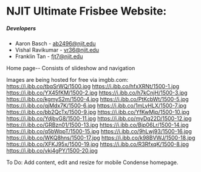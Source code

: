 # NJIT Ultimate Frisbee Website:
##### Developers
* Aaron Basch - ab2496@njit.edu 
* Vishal Ravikumar - vr36@njit.edu 
* Franklin Tan - fjt7@njit.edu

Home page--
Consists of slideshow and navigation

Images are being hosted for free via imgbb.com:
https://i.ibb.co/tbqSrWQ/1500.jpg
https://i.ibb.co/hfxXRNt/1500-1.jpg
https://i.ibb.co/YX45fKM/1500-2.jpg
https://i.ibb.co/h7kCnjH/1500-3.jpg
https://i.ibb.co/kgmyS2m/1500-4.jpg
https://i.ibb.co/PtKcbWt/1500-5.jpg
https://i.ibb.co/qjMdx7K/1500-6.jpg
https://i.ibb.co/1mLyHLX/1500-7.jpg
https://i.ibb.co/bb2QcTx/1500-9.jpg
https://i.ibb.co/YfKwMjp/1500-10.jpg
https://i.ibb.co/YdjbvG8/1500-11.jpg
https://i.ibb.co/myDq22D/1500-12.jpg
https://i.ibb.co/GRBzn01/1500-13.jpg
https://i.ibb.co/Bjp06Lr/1500-14.jpg
https://i.ibb.co/q5bWppT/1500-15.jpg
https://i.ibb.co/9hLwj93/1500-16.jpg
https://i.ibb.co/WKQ8hns/1500-17.jpg
https://i.ibb.co/k98BVWJ/1500-18.jpg
https://i.ibb.co/XFKJ95x/1500-19.jpg
https://i.ibb.co/R3RfxqK/1500-8.jpg
https://i.ibb.co/vkj4gPY/1500-20.jpg

To Do:
Add content, edit and resize for mobile
Condense homepage.
